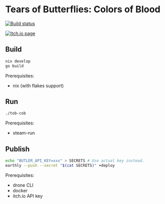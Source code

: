 # Tears of Butterflies: Colors of Blood

[![Build status](https://cloud.drone.io/api/badges/szabba/tob-cob/status.svg)](https://cloud.drone.io/szabba/tob-cob)

[![Itch.io page](https://img.shields.io/badge/Itch.io-FA5C5C?style=for-the-badge&logo=itch.io&logoColor=white)](https://szabba.itch.io/tears-of-butterflies-colors-of-blood)

## Build

```bash
nix develop
go build
```

Prerequisites:

- nix (with flakes support)

## Run

```bash
./tob-cob
```

Prerequisites:

- steam-run

## Publish

```bash
echo "BUTLER_API_KEY=xxx" > SECRETS # Use actual key instead.
earthly --push --secret "$(cat SECRETS)" +deploy
```

Prerequisites:

- drone CLI
- docker
- itch.io API key
